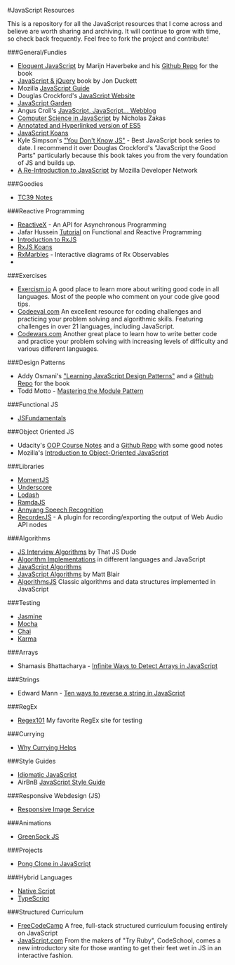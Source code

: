 #JavaScript Resources


This is a repository for all the JavaScript resources that I come across and believe are worth sharing and archiving. It will continue to grow with time, so check back frequently. Feel free to fork the project and contribute!

###General/Fundies
- [Eloquent JavaScript](http://eloquentjavascript.net/) by Marijn Haverbeke and his [Github Repo](https://github.com/marijnh/Eloquent-JavaScript) for the book
- [JavaScript & jQuery](http://javascriptbook.com/) book by Jon Duckett
- Mozilla [JavaScript Guide](https://developer.mozilla.org/en-US/docs/Web/JavaScript/Guide)
- Douglas Crockford's [JavaScript Website](http://javascript.crockford.com/)
- [JavaScript Garden](http://bonsaiden.github.io/JavaScript-Garden/)
- Angus Croll's [JavaScript, JavaScript... Webblog](https://javascriptweblog.wordpress.com/)
- [Computer Science in JavaScript](https://github.com/nzakas/computer-science-in-javascript) by Nicholas Zakas
- [Annotated and Hyperlinked version of ES5](http://es5.github.io/#x4.3.7)
- [JavaScript Koans](https://github.com/mrdavidlaing/javascript-koans)
- Kyle Simpson's ["You Don't Know JS"](https://github.com/getify/You-Dont-Know-JS) - Best JavaScript book series to date. I recommend it over Douglas Crockford's "JavaScript the Good Parts" particularly because this book takes you from the very foundation of JS and builds up.
- [A Re-Introduction to JavaScript](https://developer.mozilla.org/en-US/docs/Web/JavaScript/A_re-introduction_to_JavaScript) by Mozilla Developer Network

###Goodies
- [TC39 Notes](https://github.com/rwaldron/tc39-notes)

###Reactive Programming
- [ReactiveX](http://reactivex.io/) - An API for Asynchronous Programming
- Jafar Hussein [Tutorial](http://reactive-extensions.github.io/learnrx/) on Functional and Reactive Programming
- [Introduction to RxJS](https://xgrommx.github.io/rx-book/)
- [RxJS Koans](https://github.com/mattpodwysocki/RxJSKoans)
- [RxMarbles](http://rxmarbles.com/) - Interactive diagrams of Rx Observables
- 

###Exercises
- [Exercism.io](exercism.io) A good place to learn more about writing good code in all languages. Most of the people who comment on your code give good tips. 
- [Codeeval.com](https://www.codeeval.com/) An excellent resource for coding challenges and practicing your problem solving and algorithmic skills. Featuring challenges in over 21 languages, including JavaScript.
- [Codewars.com](https://www.codewars.com/) Another great place to learn how to write better code and practice your problem solving with increasing levels of difficulty and various different languages.

###Design Patterns
- Addy Osmani's ["Learning JavaScript Design Patterns"](http://addyosmani.com/resources/essentialjsdesignpatterns/book/) and a [Github Repo](https://github.com/addyosmani/essential-js-design-patterns) for the book
- Todd Motto - [Mastering the Module Pattern](http://toddmotto.com/masterinig-the-module-pattern/)

###Functional JS
- [JSFundamentals](https://github.com/bgando/functionalJS)

###Object Oriented JS
- Udacity's [OOP Course Notes](https://docs.google.com/document/d/1F9DY2TtWbI29KSEIot1WXRqqao7OCd7OOC2W3oubSmc/pub) and a [Github Repo](https://github.com/batmanimal/object-oriented-js) with some good notes
- Mozilla's [Introduction to Object-Oriented JavaScript](https://developer.mozilla.org/en-US/docs/Web/JavaScript/Introduction_to_Object-Oriented_JavaScript)

###Libraries
- [MomentJS](http://momentjs.com/)
- [Underscore](http://underscorejs.org/) 
- [Lodash](https://lodash.com/)
- [RamdaJS](ramdajs.com)
- [Annyang Speech Recognition](https://www.talater.com/annyang/)
- [RecorderJS](https://github.com/mattdiamond/Recorderjs) - A plugin for recording/exporting the output of Web Audio API nodes 

###Algorithms
- [JS Interview Algorithms](http://www.thatjsdude.com/interview/js1.html) by That JS Dude
- [Algorithm Implementations](https://github.com/kennyledet/Algorithm-Implementations) in different languages and JavaScript
- [JavaScript Algorithms](https://mgechev.github.io/javascript-algorithms/) 
- [JavaScript Algorithms](https://github.com/duereg/js-algorithms) by Matt Blair 
- [AlgorithmsJS](https://github.com/duereg/js-algorithms) Classic algorithms and data structures implemented in JavaScript

###Testing 
- [Jasmine](http://jasmine.github.io/)
- [Mocha](http://mochajs.org/)
- [Chai](http://chaijs.com/)
- [Karma](https://karma-runner.github.io/0.12/index.html)

###Arrays
- Shamasis Bhattacharya - [Infinite Ways to Detect Arrays in JavaScript](http://www.shamasis.net/2011/08/infinite-ways-to-detect-array-in-javascript/) 

###Strings 
- Edward Mann - [Ten ways to reverse a string in JavaScript](http://eddmann.com/posts/ten-ways-to-reverse-a-string-in-javascript/)

###RegEx
- [Regex101](https://regex101.com) My favorite RegEx site for testing

###Currying
- [Why Currying Helps](https://web.archive.org/web/20140714014530/http://hughfdjackson.com/javascript/why-curry-helps)

###Style Guides
- [Idiomatic JavaScript](https://github.com/rwaldron/idiomatic.js)
- AirBnB [JavaScript Style Guide](https://github.com/airbnb/javascript)

###Responsive Webdesign (JS)
- [Responsive Image Service](http://www.resrc.it/)

###Animations
- [GreenSock JS](http://greensock.com/)

###Projects
- [Pong Clone in JavaScript](http://robots.thoughtbot.com/pong-clone-in-javascript)

###Hybrid Languages
- [Native Script](https://www.nativescript.org/)
- [TypeScript](http://www.typescriptlang.org/)

###Structured Curriculum
- [FreeCodeCamp](http://www.freecodecamp.com/) A free, full-stack structured curriculum focusing entirely on JavaScript
- [JavaScript.com](https://www.javascript.com/) From the makers of "Try Ruby", CodeSchool, comes a new introductory site for those wanting to get their feet wet in JS in an interactive fashion.
